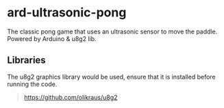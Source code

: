 # ard-ultrasonic-pong
The classic pong game that uses an ultrasonic sensor to move the paddle. Powered by Arduino &amp; u8g2 lib.

## Libraries
The u8g2 graphics library would be used, ensure that it is installed before running the code.
> https://github.com/olikraus/u8g2
